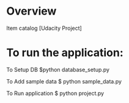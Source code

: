 # Overview
Item catalog [Udacity Project]

# To run the application:
To Setup DB 
$python database_setup.py

To Add sample data
$ python sample_data.py

To Run application
$ python project.py